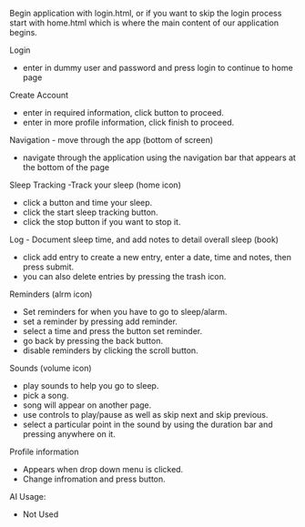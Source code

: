 
Begin application with login.html, or if you want to skip the login process start with home.html which is where the main content of our application begins.


Login
- enter in dummy user and password and press login to continue to home page

Create Account
- enter in required information, click button to proceed.
- enter in more profile information, click finish to proceed.

Navigation - move through the app (bottom of screen)
- navigate through the application using the navigation bar that appears at the bottom of the page

Sleep Tracking -Track your sleep (home icon)
- click a button and time your sleep.
- click the start sleep tracking button.
- click the stop button if you want to stop it.
     
Log - Document sleep time, and add notes to detail overall sleep (book)
- click add entry to create a new entry, enter a date, time and notes, then press submit.
- you can also delete entries by pressing the trash icon.

Reminders (alrm icon)
- Set reminders for when you have to go to sleep/alarm.
- set a reminder by pressing add reminder.
- select a time and press the button set reminder.
- go back by pressing the back button.
- disable reminders by clicking the scroll button.

Sounds (volume icon)
- play sounds to help you go to sleep.
- pick a song.
- song will appear on another page.
- use controls to play/pause as well as skip next and skip previous.
- select a particular point in the sound by using the duration bar and pressing anywhere on it.

Profile information
- Appears when drop down menu is clicked.
- Change infromation and press button.

AI Usage:
- Not Used
